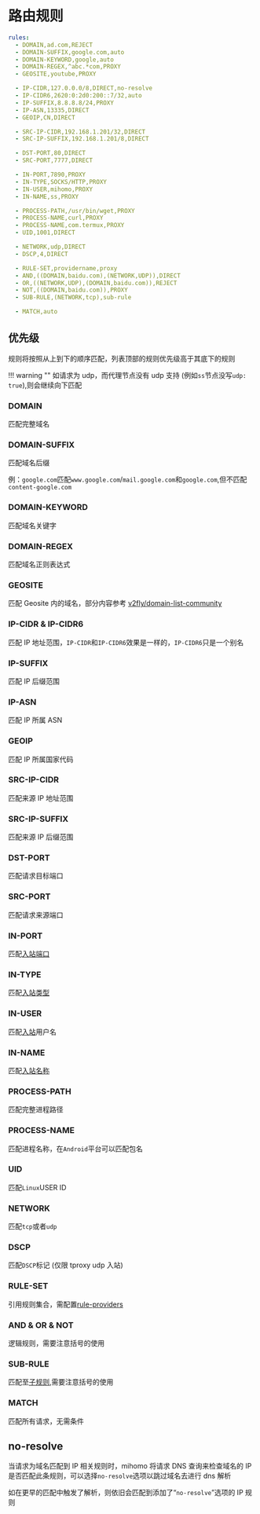 # 路由规则

```{.yaml linenums="1"}
rules:
  - DOMAIN,ad.com,REJECT
  - DOMAIN-SUFFIX,google.com,auto
  - DOMAIN-KEYWORD,google,auto
  - DOMAIN-REGEX,^abc.*com,PROXY
  - GEOSITE,youtube,PROXY

  - IP-CIDR,127.0.0.0/8,DIRECT,no-resolve
  - IP-CIDR6,2620:0:2d0:200::7/32,auto
  - IP-SUFFIX,8.8.8.8/24,PROXY
  - IP-ASN,13335,DIRECT
  - GEOIP,CN,DIRECT

  - SRC-IP-CIDR,192.168.1.201/32,DIRECT
  - SRC-IP-SUFFIX,192.168.1.201/8,DIRECT

  - DST-PORT,80,DIRECT
  - SRC-PORT,7777,DIRECT

  - IN-PORT,7890,PROXY
  - IN-TYPE,SOCKS/HTTP,PROXY
  - IN-USER,mihomo,PROXY
  - IN-NAME,ss,PROXY

  - PROCESS-PATH,/usr/bin/wget,PROXY
  - PROCESS-NAME,curl,PROXY
  - PROCESS-NAME,com.termux,PROXY
  - UID,1001,DIRECT

  - NETWORK,udp,DIRECT
  - DSCP,4,DIRECT

  - RULE-SET,providername,proxy
  - AND,((DOMAIN,baidu.com),(NETWORK,UDP)),DIRECT
  - OR,((NETWORK,UDP),(DOMAIN,baidu.com)),REJECT
  - NOT,((DOMAIN,baidu.com)),PROXY
  - SUB-RULE,(NETWORK,tcp),sub-rule

  - MATCH,auto
```

## 优先级

规则将按照从上到下的顺序匹配，列表顶部的规则优先级高于其底下的规则

!!! warning ""
    如请求为 udp，而代理节点没有 udp 支持 (例如`ss`节点没写`udp: true`),则会继续向下匹配

### DOMAIN

匹配完整域名

### DOMAIN-SUFFIX

匹配域名后缀

例：`google.com`匹配`www.google.com`/`mail.google.com`和`google.com`,但不匹配`content-google.com`

### DOMAIN-KEYWORD

匹配域名关键字

### DOMAIN-REGEX

匹配域名正则表达式

### GEOSITE

匹配 Geosite 内的域名，部分内容参考 [v2fly/domain-list-community](https://github.com/v2fly/domain-list-community/tree/master/data)

### IP-CIDR & IP-CIDR6

匹配 IP 地址范围，`IP-CIDR`和`IP-CIDR6`效果是一样的，`IP-CIDR6`只是一个别名

### IP-SUFFIX

匹配 IP 后缀范围

### IP-ASN

匹配 IP 所属 ASN

### GEOIP

匹配 IP 所属国家代码

### SRC-IP-CIDR

匹配来源 IP 地址范围

### SRC-IP-SUFFIX

匹配来源 IP 后缀范围

### DST-PORT

匹配请求目标端口

### SRC-PORT

匹配请求来源端口

### IN-PORT

匹配[入站端口](../inbound/listeners/index.md#port)

### IN-TYPE

匹配[入站类型](../inbound/listeners/index.md#type)

### IN-USER

匹配[入站](../inbound/listeners/index.md)用户名

### IN-NAME

匹配[入站名称](../inbound/listeners/index.md#name)

### PROCESS-PATH

匹配完整进程路径

### PROCESS-NAME

匹配进程名称，在`Android`平台可以匹配包名

### UID

匹配`Linux`USER ID

### NETWORK

匹配`tcp`或者`udp`

### DSCP

匹配`DSCP`标记 (仅限 tproxy udp 入站)

### RULE-SET

引用规则集合，需配置[rule-providers](../rule-providers/index.md)

### AND & OR & NOT

逻辑规则，需要注意括号的使用

### SUB-RULE

匹配至[子规则](../sub-rule.md),需要注意括号的使用

### MATCH

匹配所有请求，无需条件

## no-resolve

当请求为域名匹配到 IP 相关规则时，mihomo 将请求 DNS 查询来检查域名的 IP 是否匹配此条规则，可以选择`no-resolve`选项以跳过域名去进行 dns 解析

如在更早的匹配中触发了解析，则依旧会匹配到添加了“`no-resolve`”选项的 IP 规则
